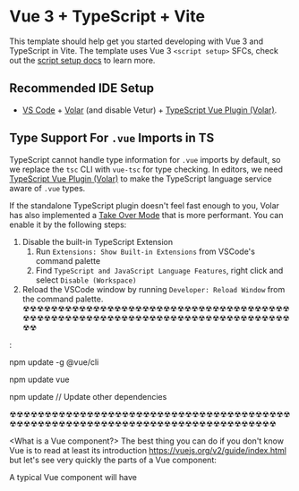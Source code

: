 # Vue 3 + TypeScript + Vite

This template should help get you started developing with Vue 3 and TypeScript in Vite. The template uses Vue 3 `<script setup>` SFCs, check out the [script setup docs](https://v3.vuejs.org/api/sfc-script-setup.html#sfc-script-setup) to learn more.

## Recommended IDE Setup

- [VS Code](https://code.visualstudio.com/) + [Volar](https://marketplace.visualstudio.com/items?itemName=Vue.volar) (and disable Vetur) + [TypeScript Vue Plugin (Volar)](https://marketplace.visualstudio.com/items?itemName=Vue.vscode-typescript-vue-plugin).

## Type Support For `.vue` Imports in TS

TypeScript cannot handle type information for `.vue` imports by default, so we replace the `tsc` CLI with `vue-tsc` for type checking. In editors, we need [TypeScript Vue Plugin (Volar)](https://marketplace.visualstudio.com/items?itemName=Vue.vscode-typescript-vue-plugin) to make the TypeScript language service aware of `.vue` types.

If the standalone TypeScript plugin doesn't feel fast enough to you, Volar has also implemented a [Take Over Mode](https://github.com/johnsoncodehk/volar/discussions/471#discussioncomment-1361669) that is more performant. You can enable it by the following steps:

1. Disable the built-in TypeScript Extension
   1. Run `Extensions: Show Built-in Extensions` from VSCode's command palette
   2. Find `TypeScript and JavaScript Language Features`, right click and select `Disable (Workspace)`
2. Reload the VSCode window by running `Developer: Reload Window` from the command palette.
☢☢☢☢☢☢☢☢☢☢☢☢☢☢☢☢☢☢☢☢☢☢☢☢☢☢☢☢☢☢☢☢☢☢☢☢☢☢☢☢☢☢☢☢☢☢☢☢☢☢☢☢☢☢☢☢☢☢☢☢☢☢☢☢☢☢☢☢☢☢☢☢☢☢☢☢☢☢

<Using templates out of date>:

npm update -g @vue/cli

npm update vue

npm update // Update other dependencies

☢☢☢☢☢☢☢☢☢☢☢☢☢☢☢☢☢☢☢☢☢☢☢☢☢☢☢☢☢☢☢☢☢☢☢☢☢☢☢☢☢☢☢☢☢☢☢☢☢☢☢☢☢☢☢☢☢☢☢☢☢☢☢☢☢☢☢☢☢☢☢☢☢☢☢☢☢☢

<What is a Vue component?> 
The best thing you can do if you don't know Vue is to read at least its introduction https://vuejs.org/v2/guide/index.html but let's see very quickly the parts of a Vue component:

A typical Vue component will have <template>, <script> and <style> sections, in a file with a .vue extension.
Vue Component Life Cycle offers methods like mounted, updated and destroyed, you can read more at https://vuejs.org/v2/guide/instance.html#Lifecycle-Diagram
A component has a 'data' attribute to declare its local state, and the advantage over other libraries is that it is automatically reactive so it updates the view when the data object changes.
The behavior will go in 'methods', and can have properties in 'props' and computed properties in 'computed', which are usually simple methods that we don't want to have directly in the view template, with the advantage that they are cached and only they are recalculated if their dependent properties have changed, as explained in https://vuejs.org/v2/guide/computed.html
These self-contained components with view and behavior (or not), are called SFC (Single File Component). 
Although there are several ways to distribute the definition of our components in files, in this course we will always base ourselves on the example of SFCs in which, we repeat: Html template, the javascript code and the definition of styles of our component reside in the same file.
e.g. page: https://vuejs.org/guide/introduction.html#api-styles
☢☢☢☢☢☢☢☢☢☢☢☢☢☢☢☢☢☢☢☢☢☢☢☢☢☢☢☢☢☢☢☢☢☢☢☢☢☢☢☢☢☢☢☢☢☢☢☢☢☢☢☢☢☢☢☢☢☢☢☢☢☢☢☢☢☢☢☢☢☢☢☢☢☢☢☢☢☢

The code <import { ref, onMounted } from 'vue';> imports two functions from the Vue library:

<ref>: This function creates a reference to a DOM element or child component instance. The reference can be used to access the element or instance after it is mounted.
<onMounted>: This is a lifecycle hook that is called after the component is mounted. It can be used to perform tasks that require the component to be mounted, such as initializing DOM elements or subscribing to events.

☢☢☢☢☢☢☢☢☢☢☢☢☢☢☢☢☢☢☢☢☢☢☢☢☢☢☢☢☢☢☢☢☢☢☢☢☢☢☢☢☢☢☢☢☢☢☢☢☢☢☢☢☢☢☢☢☢☢☢☢☢☢☢☢☢☢☢☢☢☢☢☢☢☢☢☢☢☢
<SVG FILES> not useless
https://new.express.adobe.com/tools/convert-to-svg
☢☢☢☢☢☢☢☢☢☢☢☢☢☢☢☢☢☢☢☢☢☢☢☢☢☢☢☢☢☢☢☢☢☢☢☢☢☢☢☢☢☢☢☢☢☢☢☢☢☢☢☢☢☢☢☢☢☢☢☢☢☢☢☢☢☢☢☢☢☢☢☢☢☢☢☢☢☢
<Ideas for buttons, etc>   
https://codepen.io

☢☢☢☢☢☢☢☢☢☢☢☢☢☢☢☢☢☢☢☢☢☢☢☢☢☢☢☢☢☢☢☢☢☢☢☢☢☢☢☢☢☢☢☢☢☢☢☢☢☢☢☢☢☢☢☢☢☢☢☢☢☢☢☢☢☢☢☢☢☢☢☢☢☢☢☢☢☢
<Quasar?>
https://www.youtube.com/watch?v=qPkSwo8QyoA
☢☢☢☢☢☢☢☢☢☢☢☢☢☢☢☢☢☢☢☢☢☢☢☢☢☢☢☢☢☢☢☢☢☢☢☢☢☢☢☢☢☢☢☢☢☢☢☢☢☢☢☢☢☢☢☢☢☢☢☢☢☢☢☢☢☢☢☢☢☢☢☢☢☢☢☢☢☢

<vue computed>
So, while both computed in Vue and useEffect in React are used for managing side effects and derived data, computed properties are more focused on efficient reactivity and computed values, whereas useEffect is more versatile and can handle various side effects.
☢☢☢☢☢☢☢☢☢☢☢☢☢☢☢☢☢☢☢☢☢☢☢☢☢☢☢☢☢☢☢☢☢☢☢☢☢☢☢☢☢☢☢☢☢☢☢☢☢☢☢☢☢☢☢☢☢☢☢☢☢☢☢☢☢☢☢☢☢☢☢☢☢☢☢☢☢☢

<vue router>
import { RouteRecordRaw, createRouter, createWebHistory } from 'vue-router';
const routes: RouteRecordRaw[] = [
	{ path: '/', component: Null },
		// and keep going
];
const router = createRouter({
	history: createWebHistory(),
	routes
})
app.use(router);

<router-link to="/helloworld">Hello World</router-link>
<router-view></router-view>  The default behavior is to load the "/" + whatever you asked for.

Also you can do things like this one (<a link inside a button>): 

<router-link to="/helloworld"><button v-if="showButton" @click="showHelloWorldAndHide"
        style="font-size: 1.3em; font-weight: 600;">Log in!</button></router-link>
    <router-view></router-view>
☢☢☢☢☢☢☢☢☢☢☢☢☢☢☢☢☢☢☢☢☢☢☢☢☢☢☢☢☢☢☢☢☢☢☢☢☢☢☢☢☢☢☢☢☢☢☢☢☢☢☢☢☢☢☢☢☢☢☢☢☢☢☢☢☢☢☢☢☢☢☢☢☢☢☢☢☢☢

<div v-if and div v-else>
Render any depending on the conditional
☢☢☢☢☢☢☢☢☢☢☢☢☢☢☢☢☢☢☢☢☢☢☢☢☢☢☢☢☢☢☢☢☢☢☢☢☢☢☢☢☢☢☢☢☢☢☢☢☢☢☢☢☢☢☢☢☢☢☢☢☢☢☢☢☢☢☢☢☢☢☢☢☢☢☢☢☢☢

<scoped CSS in Vue>
https://vuedose.tips/the-importance-of-scoped-css-in-vue-js
☢☢☢☢☢☢☢☢☢☢☢☢☢☢☢☢☢☢☢☢☢☢☢☢☢☢☢☢☢☢☢☢☢☢☢☢☢☢☢☢☢☢☢☢☢☢☢☢☢☢☢☢☢☢☢☢☢☢☢☢☢☢☢☢☢☢☢☢☢☢☢☢☢☢☢☢☢☢

<text Formats>
I would recommend using a library like https://Animate.css or GSAP (GreenSock Animation Platform). Animate is a relatively simple and easy-to-use library that provides a range of animations for different HTML elements, including text. GSAP is a more powerful and versatile library that offers a wider range of animations and effects. Either one would be a good choice, depending on your needs and level of expertise.

☢☢☢☢☢☢☢☢☢☢☢☢☢☢☢☢☢☢☢☢☢☢☢☢☢☢☢☢☢☢☢☢☢☢☢☢☢☢☢☢☢☢☢☢☢☢☢☢☢☢☢☢☢☢☢☢☢☢☢☢☢☢☢☢☢☢☢☢☢☢☢☢☢☢☢☢☢☢
<Oauth 2.0 info>:

OAuth 2.0 is an authorization framework that allows users to grant third-party applications access to their resources without having to share their passwords. When you connect to an API using OAuth 2.0, you will need to obtain an access token from the API's authorization server. This token will allow you to make authorized requests to the API.

The basic steps involved in connecting to an API using OAuth 2.0 are as follows:

Register your application with the API's authorization server.
Obtain a client ID and client secret from the authorization server.
Create an authorization request.
Redirect the user to the authorization server's authorization endpoint.
Receive the user's authorization grant.
Exchange the authorization grant for an access token.
Use the access token to make authorized requests to the API.
Here are some additional things to keep in mind when connecting to an API using OAuth 2.0:

The authorization server will typically provide you with a set of scopes that you can request access to. The scopes define the resources that the API will allow you to access.
The access token will typically expire after a certain period of time. You will need to obtain a new access token before the old one expires.

Hash and Salt Passwords:

Use a suitable hashing algorithm (like bcrypt) to hash the passwords before storing them in the database. This provides a level of security in case your database is compromised.

https://gauravjoshi.hashnode.dev/building-a-system-for-user-registration-and-login-using-typescript-part-2

login in nestJS: https://blog.logrocket.com/social-logins-nestjs/

<OAuth 42 Intra>
During development, for OAuth to work, you will first need to:

create an app on the intra.
as the redirect URI, enter the following: http://localhost:5173/oauth.
in the .env file which is located in the root of the project, place the following three variables:
INTRA_API_UID=applicationUID
INTRA_API_SECRET=secretToken
STATE_STRING=a_very_long_random_string_which_must_be_unguessable
replace the value of the first two variables with your app's UID and secret which you can find in your app's page.
replace (or not) the value of the third variable with an unguessable random string. It is used to protect against cross-site request forgery attacks.

create an .env file inside the root of the frontend folder and place the following two variables in it:
VITE_INTRA_API_AUTHORIZE_URL=auth_url
VITE_STATE_STRING=a_very_long_random_string_which_must_be_unguessable
as the value of the first variable, you should write the long url that you can find in your app's page (it looks like this but longer: https://api.intra.42.fr/oauth/authorize/your_formatted_url).
as the value of the second variable, you should write the exact same string you put into the other .env's STATE_STRING variable.
(if necessary, do not forget to bring down the docker-compose container and bring it back up)

Auth
The authentication is based on an api key. To obtain a key, first you need to POST your credentials at /auth/login. Endpoint doc.

If credentials are valid the endpoint will return a JSON with the access token.
 
{
    accesst_token: "qwer.asdf.zxcv"
}
The returned token must be used on the protected endpoints. The token must be sent with the request in the Authorization header with the word Bearer before the token.

curl -H "Authorization: Bearer qwer.asdf.zxcv" -X POST www.example.com/api/endpoint
If the token on the request is invalid the backend should return HTTP 401 error code

curl -H "Authorization: Bearer YOUR_ACCESS_TOKEN" https://api.intra.42.fr/v2/users/:user_id/titles

https://api.intra.42.fr/apidoc/guides/web_application_flow
https://github.com/GonzSanch/42-api-oauth/blob/main/42-Node/front/src/App.js
☢☢☢☢☢☢☢☢☢☢☢☢☢☢☢☢☢☢☢☢☢☢☢☢☢☢☢☢☢☢☢☢☢☢☢☢☢☢☢☢☢☢☢☢☢☢☢☢☢☢☢☢☢☢☢☢☢☢☢☢☢☢☢☢☢☢☢☢☢☢☢☢☢☢☢☢☢☢
<button with slide in q>

<div class="q-px-sm q-py-lg">
    <q-fab color="pink-2" text-color="cyan-2" icon="<" direction="left" class="top-left-fab">
      <q-fab-action color="cyan-2" text-color="pink-2" @click="onClick" icon="iN" />
      <q-fab-action color="cyan-2" text-color="pink-2" @click="onClick" icon="oUt" />
    </q-fab>


  </div>

<Mozilla>  about:config dom.element.popover.enabled TRUE! 
☢☢☢☢☢☢☢☢☢☢☢☢☢☢☢☢☢☢☢☢☢☢☢☢☢☢☢☢☢☢☢☢☢☢☢☢☢☢☢☢☢☢☢☢☢☢☢☢☢☢☢☢☢☢☢☢☢☢☢☢☢☢☢☢☢☢☢☢☢☢☢☢☢☢☢☢☢☢

<Chat ideas>
https://www.vuescript.com/realtime-advanced-chat/
https://www.youtube.com/watch?v=SZlsP5uxYjk
https://chatkitty.com/blog/building-a-vue-js-chat-app-with-vue-advanced-chat

Creating a new chat room in your application using ChatKitty is straightforward. Here's a simple guide:

JS:

let result = await kitty.startChat({
    type: 'PUBLIC',
    name: 'Room Name'
});

let chat = 
result.chat
;
const chatKitty = ChatKitty.getInstance({
  apiKey: 'YOUR_CHATKITTY_API_KEY',
});

// Create a new Private one
const room = chatKitty.createRoom({
  name: 'My Protected Room',
  // Add any other metadata you need
});
// Set a password for the chat room
room.setRoomPassword('myPassword');

// do something with chat...

This will create a new public chat room with the name "Room Name". The 
startChat method returns a promise that resolves to a result object containing the chat room details.
Please note that this code is for the client-side JavaScript SDK. If you're using another language or framework, you'd use the equivalent methods for that language or framework.
Remember, for this to work you have to have initialized your kitty instance with ChatKitty.getInstance(YOURAPIKEY);
And handle any potential errors for the Promise!

ChatKitty provides three types of chat rooms:
1. 'DIRECT' - These chat rooms are for direct messaging between two users.
2. 'PRIVATE' - These chat rooms are for group conversations that aren't discoverable by anyone who's not a member.
3. 'PUBLIC' - These chat rooms are open for anyone on the application to join and are discoverable by all users.
You can specify the chat type when you're creating a new chat room with the 'startChat' function by setting the 'type' parameter. Make sure to choose the one that fits your application's needs.

Usage in logic for user

<button @click="joinChatRoom">Join Chat Room</button>

export default {
  methods: {
    joinChatRoom() {
      const roomId = 'YOUR_ROOM_ID';
      const password = 'YOUR_PASSWORD';

      // Call the joinRoom method to join the chat room with the specified parameters
      chatKitty.joinRoom({
        roomId: roomId,
        password: password,
      });
    },
  },
};

<button @click="createPublicRoom">Create Public Room</button>
<button @click="DeleteARoom">DeleteARoom Public Room</button>
export default {
  methods: {
    createPublicRoom() {
      // Call the createRoom method to create a public room
      chatKitty.createRoom({
        type: 'public',
      })
      .then((room) => {
        // Handle the created room object
        console.log('Public room created:', room);
      })
      .catch((error) => {
        // Handle any errors that occurred during room creation
        console.error('Error creating public room:', error);
      });
    },
  },
};

<Real way for bkend chat>
https://arctype.com/blog/postgres-nestjs/
https://github.com/RodDomin/chat-backend/tree/master
☢☢☢☢☢☢☢☢☢☢☢☢☢☢☢☢☢☢☢☢☢☢☢☢☢☢☢☢☢☢☢☢☢☢☢☢☢☢☢☢☢☢☢☢☢☢☢☢☢☢☢☢☢☢☢☢☢☢☢☢☢☢☢☢☢☢☢☢☢☢☢☢☢☢☢☢☢☢

<LOGS
Playing with Code Whisperer, install from https://marketplace.visualstudio.com/items?itemName=AmazonWebServices.aws-toolkit-vscode
Log 19/8: Added a fake backend npx json-server --watch db.json (reading from the db.json with users), https://www.simplethread.com/fake-it-till-you-make-it/
Log 20/8: Added stule colors, sizes, logos, a few classes, playing with the HelloWorld component.
Log 20/8: Added vue-router for SPA (Single page app), added a few component playing with the dependencies and props: ie. HelloWorld that needs a string as "msg".
Log 21/8: Added animate.css for text bullshit + typing mode, also changed to .scss instead plain css. Changed logo for a 42 pixel art one.
Log 23/8: Added Sidebar, tidy up in all components.
Log 25/8: Playing with chatkitty  src/chatkitty/index.ts   +  src/components/chatMe.vue    +    src/utils/dates.ts. https://chatkitty.com/docs/concepts/channels API key
8efac222-5429-40a5-ac77-9ed890970a3c
Log 27/8: Achievement and Icons ON, iconMe.ts as Dictionary with path and mssg(description) of each one, all showed by profileInfo.vue.
Log 28/8: Contextual Menu hidden till Logged in, using routes instead refs for SPA. User Info is less ugly now
Log 30/8: Added fucking finally a button for uploading avatar -script in loadButton.vue- Axios manages the post of the file selected, filtered byt type already (jpeg, gif, pfd, png).
Log 31/8: Fixed some buttons, <FYI:if something is not showing check the fucking .SCSS or scoped styles. Added "input type="text" v-model="message" for @nickname changes.
Log 1/9: User nickname updated by the user promp.
Log 3/9: Leader Board workin from database.
Log 5/9: Match History.
Log 6/9: Checking id before change names: setNick L144 in ProfileInfo
Log 9/9: Everything almost connected (picking data from the database - the fake one of course-), go to someones profile, show add and text button (play after?), hide change nick if its not my user, etc.
Log 10/9: Showing add or quit for a friend (checking in my user.friends), achievements and friends pictures being picked from db.
Log 12/9: Playing with the game pongmE.Vue, 2 players, could make it for playing against the computer also (a commit before), picking info about the user in the match, fixing things. Added audio .play(), added specials, sticky paddle / allPaddle (spacebar-'p').
Log 15/9: Working on speed depending on impact point (modify x.vel and y.vel for angles). Speeding ball in between rounds(now we count them). More Specials like modify the ball speed?
Log 16/9: Changing some colors, speed adjustments.
Log 17/9: Upload avatar fixed, added sound, 42 app created for api concerns, game finished if needed.
Log 18/9: theOffice mode on, added property at mounted to check which mode is on and render consequently.
{{TODO}}: User settings keep working on it TRY TO CHANGE SOMETHING FROM THE DATABASE!!! 
>Alerts: Play() giving some errors

<Online Transcendence>:
https://transcendence.nforay.dev/
https://versus-transcendence.com/
https://gitlab.com/ft_transcendance/ft_transcendance
https://stackoverflow.com/questions/66147328/is-there-a-way-to-debug-code-in-vscode-initiated-with-vite


<Icon libraries >: 
https://iconscout.com/unicons/explore/line?redirect=%2Funicons%2Fexplore%2Fline%3Fcolor%3D%252523EA75AA%26name%3Dairplay
https://github.com/IconScout/vue-unicons
https://htmlcheatsheet.com/css/

```typescript // how to highlight this stupid readme 
<Useful>:

SweetAlert2: AJAX request example good for checking users and other kind of data https://sweetalert2.github.io/s
Ref: always for creating reactive var
Computed: to check changes and refresh the template (always!)
The Array.from() function takes two arguments: the iterable object and the callback function. The iterable object is the object that you want to convert to an array. The callback function is a function that is called for each item in the iterable object. The callback function should return the value that you want to include in the array.



props: example: export default defineComponent({
  props: {
    showMe: {
      type: String as PropType<string>,
      required: true, // You can change this to match your requirements
    },
  },
  setup(props) {
    const store = useStore();
    const ready = ref(false);
    const showMe = props.showMe; //... From comp1.vue ill call this comp like <comp2 :showMe='whatever var ill pass'

npm install vue-clickaway => <div v-clickaway="onOutsideClick">
  This is a modal dialog. Click outside of it to close it.
</div>

Actually making modifications to the store (./store/index.ts), but for backend calls should be like :
const updateWon = async (userId, won) => {
  try {
    const response = await axios.put(`http://localhost:3000/users/${userId}`, { won });
    if (response.status === 200) {
      // Update the store if needed
      store.commit('updateWon', { userId, won });
    } else {
      console.error('Failed to update user data:', response.data);
    }
  } catch (error) {
    console.error('Error updating user data:', error);
  }
};




<DATABASE usefeul?>
To save the given data structure in a PostgreSQL database, you can create a table with appropriate column definitions to store each field of the data. Here's an example of how you can create a table to store this data structure:

CREATE TABLE users (
    id INTEGER PRIMARY KEY,
    names VARCHAR(255),
    type VARCHAR(255),
    friends TEXT[],
    achievements TEXT[],
    logged INTEGER,
    won INTEGER,
    picture VARCHAR(255),
    sayHi VARCHAR(255),
    results JSONB,
    lastMatches JSONB,
    userPic VARCHAR(255),
    rank VARCHAR(255)
);
In this table definition, we have used the JSONB data type for the results and lastMatches columns to store the nested JSON data. The other columns have been defined based on the data types of their corresponding fields.

Once you have created the table, you can insert the data into the table using the INSERT statement. Here's an example of how you can insert the first user's data into the users table:

INSERT INTO users (id, names, type, friends, achievements, logged, won, picture, sayHi, results, lastMatches, userPic, rank)
VALUES (1, 'nn1 🎮', 'thePro', ARRAY['marc', 'palfi', 'nn2 🎮'], ARRAY['pro', '1stplayer'], 1, 20, '../src/myIcons/p5.png', 'fockU!', '{"won": 11, "lost": 10, "total": 21}', '[{"game": 1, "against": "player2", "result": "5-2", "icon": "../src/myIcons/win.png"}, {"game": 2, "against": "player3", "result": "1-3", "icon": "../src/myIcons/lose.png"}, {"game": 3, "against": "player2", "result": "5-4", "icon": "../src/myIcons/win.png"}, {"game": 4, "against": "player4", "result": "3-4", "icon": "../src/myIcons/lose.png"}, {"game": 5, "against": "player3", "result": "5-2", "icon": "../src/myIcons/win.png"}]', 'aLover', '13');
You can repeat this INSERT statement for each user in the data structure to populate the users table with all the data.

Note that the table definition and the INSERT statement assume that you have installed the jsonb extension in your PostgreSQL database. If you haven't installed it, you can do so by running the following command:

CREATE EXTENSION IF NOT EXISTS "jsonb";
This will enable the jsonb data type for storing JSON data in PostgreSQL.

Remember to modify the column names and data types according to your specific needs.



https://codepen.io/alexmwalker/pen/DzNPej  => /*squash ball*/

https://codepen.io/gdube/pen/JybxxZ  => sounds + starts with a key, more speed each round , round with different points 5,3,5,3 etc





otp: 
To use const secret = authenticator.generate in a Vue app, you would need to install the otplib library and import the authenticator module into your Vue component.

Here are the steps to use authenticator.generate in a Vue app:

    Install the otplib library by running the following command in your Vue app's directory:

npm install otplib

Import the authenticator module into your Vue component:

import { authenticator } from 'otplib';

Use the authenticator.generate method to generate a secret key:

const secret = authenticator.generateSecret();

The generateSecret method generates a new secret key that can be used for OTP generation.

You can then use the secret variable to generate an OTP:

const otp = authenticator.generate(secret);

The generate method takes the secret key as an argument and generates a new OTP based on the current time.

Note that the generate method generates a new OTP every 30 seconds by default. If you want to generate an OTP for a specific time, you can pass the time parameter to the generate method.

const otp = authenticator.generate(secret, time);

Replace time with the desired time in milliseconds.


<SOCKETS!>
in backend: this.server.emit('someVar', updatedGame);
in frontend:     socket.on('someVar', (response) => {
                console.log('Received updated game:', response); });
